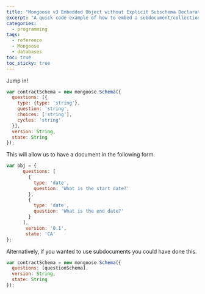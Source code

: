 ```yaml
---
title: "Mongoose v3 Embedded Object without Explicit Subschema Declaration" 
excerpt: "A quick code example of how to embed a subdocument/collection of objects in a Mongoose model without creating a whole other explicit subdoc reference"
categories:
  - programming
tags:
  - reference
  - Mongoose
  - databases
toc: true
toc_sticky: true
---
```

Jump in!

```javascript
var contractSchema = new mongoose.Schema({
  questions: [{
    type: {type: 'string'},
    question: 'string',
    choices: ['string'],
    cycles: 'string'
  }],
  version: String,
  state: String
});
```

This will allow us to have a document in the following form.

```javascript
var obj = {
      questions: [
        {
          type: 'date',
          question: 'What is the start date?'
        },
        {
          type: 'date',
          question: 'What is the end date?'
        }
      ],
       version: '0.1',
       state: 'CA'
};
```

Alternatively, if you wanted to use subdocuments you could have done this.

```javascript
var contractSchema = new mongoose.Schema({
  questions: [questionSchema],
  version: String,
  state: String
});
```